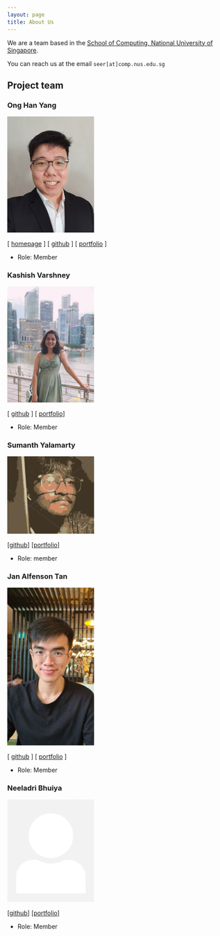 ```yaml
---
layout: page
title: About Us
---
```


We are a team based in the [School of Computing, National University of Singapore](http://www.comp.nus.edu.sg).

You can reach us at the email `seer[at]comp.nus.edu.sg`

## Project team

### Ong Han Yang

<img src="images/festivecat.png" width="200px">

[ [homepage](http://FestiveCat.github.io/) ]
[ [github](https://github.com/FestiveCat) ]
[ [portfolio](team/festivecat.md) ]

* Role: Member

### Kashish Varshney

<img src="images/kxshxsh.png" width="200px">

[ [github](https://github.com/kxshxsh) ]
[ [portfolio](team/kxshxsh.md)]

* Role: Member

### Sumanth Yalamarty

<img src="images/s7manth.png" width="200px">

[[github](http://github.com/s7manth)] [[portfolio](team/s7manth.md)]

* Role: member

### Jan Alfenson Tan

<img src="images/cyolune.png" width="200px">

[ [github](https://github.com/Cyolune) ]
[ [portfolio](team/cyolune.md) ]

* Role: Member

### Neeladri Bhuiya

<img src="images/zawedcvg.png" width="200px">

[[github](http://github.com/zawedcvg)]
[[portfolio](team/zawedcvg.md)]

* Role: Member
